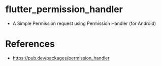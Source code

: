 # flutter_permission_handler
 - A Simple Permission request using Permission Handler (for Android)

# References
 - https://pub.dev/packages/permission_handler
